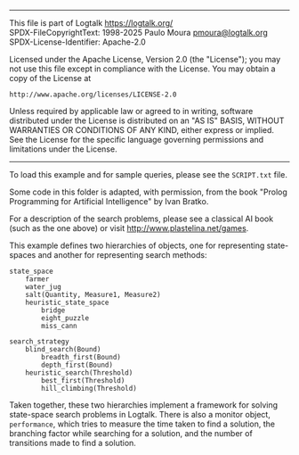 ________________________________________________________________________

This file is part of Logtalk <https://logtalk.org/>  
SPDX-FileCopyrightText: 1998-2025 Paulo Moura <pmoura@logtalk.org>  
SPDX-License-Identifier: Apache-2.0

Licensed under the Apache License, Version 2.0 (the "License");
you may not use this file except in compliance with the License.
You may obtain a copy of the License at

    http://www.apache.org/licenses/LICENSE-2.0

Unless required by applicable law or agreed to in writing, software
distributed under the License is distributed on an "AS IS" BASIS,
WITHOUT WARRANTIES OR CONDITIONS OF ANY KIND, either express or implied.
See the License for the specific language governing permissions and
limitations under the License.
________________________________________________________________________


To load this example and for sample queries, please see the `SCRIPT.txt`
file.

Some code in this folder is adapted, with permission, from the book 
"Prolog Programming for Artificial Intelligence" by Ivan Bratko.

For a description of the search problems, please see a classical AI book 
(such as the one above) or visit <http://www.plastelina.net/games>.

This example defines two hierarchies of objects, one for representing 
state-spaces and another for representing search methods:

	state_space
		farmer
		water_jug
		salt(Quantity, Measure1, Measure2)
		heuristic_state_space
			bridge
			eight_puzzle
			miss_cann

	search_strategy
		blind_search(Bound)
			breadth_first(Bound)
			depth_first(Bound)
		heuristic_search(Threshold)
			best_first(Threshold)
			hill_climbing(Threshold)

Taken together, these two hierarchies implement a framework for solving 
state-space search problems in Logtalk. There is also a monitor object, 
`performance`, which tries to measure the time taken to find a solution, 
the branching factor while searching for a solution, and the number of 
transitions made to find a solution.
